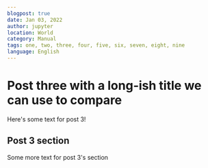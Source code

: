 ```yaml
---
blogpost: true
date: Jan 03, 2022
author: jupyter
location: World
category: Manual
tags: one, two, three, four, five, six, seven, eight, nine
language: English
---
```


# Post three with a long-ish title we can use to compare

Here's some text for post 3!

## Post 3 section

Some more text for post 3's section
